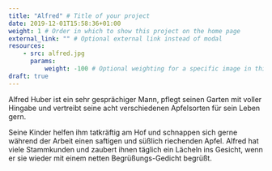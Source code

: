 ```yaml
---
title: "Alfred" # Title of your project
date: 2019-12-01T15:58:36+01:00
weight: 1 # Order in which to show this project on the home page
external_link: "" # Optional external link instead of modal
resources:
    - src: alfred.jpg
      params:
          weight: -100 # Optional weighting for a specific image in this project folder
draft: true
---
```

Alfred Huber ist ein sehr gesprächiger Mann, pflegt seinen Garten mit voller Hingabe und vertreibt seine acht verschiedenen Apfelsorten für sein Leben gern.

Seine Kinder helfen ihm tatkräftig am Hof und schnappen sich gerne während der Arbeit einen saftigen und süßlich riechenden Apfel. Alfred hat viele Stammkunden und zaubert ihnen täglich ein Lächeln ins Gesicht, wenn er sie wieder mit einem netten Begrüßungs-Gedicht begrüßt.
